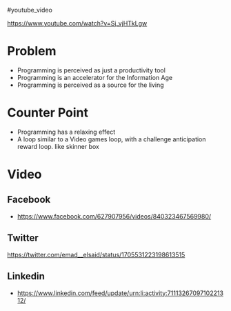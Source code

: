 #youtube_video

https://www.youtube.com/watch?v=Sj_vjHTkLgw

# Problem
* Programming is perceived as just a productivity tool
* Programming is an accelerator for the Information Age
* Programming is perceived as a source for the living

# Counter Point
* Programming has a relaxing effect
* A loop similar to a Video games loop, with a challenge anticipation reward loop. like skinner box

# Video

## Facebook 

- https://www.facebook.com/627907956/videos/840323467569980/

## Twitter

https://twitter.com/emad__elsaid/status/1705531223198613515

## Linkedin

- https://www.linkedin.com/feed/update/urn:li:activity:7111326709710221312/